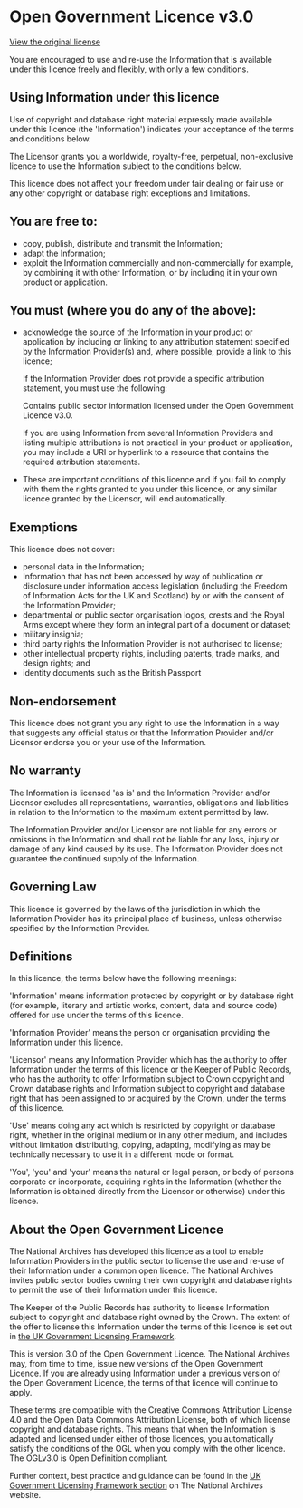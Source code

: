 # Open Government Licence v3.0

[View the original license](https://www.nationalarchives.gov.uk/doc/open-government-licence/version/3/)

You are encouraged to use and re-use the Information that is available under this licence freely and flexibly, with only a few conditions.

## Using Information under this licence

Use of copyright and database right material expressly made available under this licence (the 'Information') indicates your acceptance of the terms and conditions below.

The Licensor grants you a worldwide, royalty-free, perpetual, non-exclusive licence to use the Information subject to the conditions below.

This licence does not affect your freedom under fair dealing or fair use or any other copyright or database right exceptions and limitations.

## You are free to:

* copy, publish, distribute and transmit the Information;
* adapt the Information;
* exploit the Information commercially and non-commercially for example, by combining it with other Information, or by including it in your own product or application.

## You must (where you do any of the above):

* acknowledge the source of the Information in your product or application by including or linking to any attribution statement specified by the Information Provider(s) and, where possible, provide a link to this licence;

  If the Information Provider does not provide a specific attribution statement, you must use the following:

  Contains public sector information licensed under the Open Government Licence v3.0.

  If you are using Information from several Information Providers and listing multiple attributions is not practical in your product or application, you may include a URI or hyperlink to a resource that contains the required attribution statements.

* These are important conditions of this licence and if you fail to comply with them the rights granted to you under this licence, or any similar licence granted by the Licensor, will end automatically.

## Exemptions

This licence does not cover:

* personal data in the Information;
* Information that has not been accessed by way of publication or disclosure under information access legislation (including the Freedom of Information Acts for the UK and Scotland) by or with the consent of the Information Provider;
* departmental or public sector organisation logos, crests and the Royal Arms except where they form an integral part of a document or dataset;
* military insignia;
* third party rights the Information Provider is not authorised to license;
* other intellectual property rights, including patents, trade marks, and design rights; and
* identity documents such as the British Passport

## Non-endorsement

This licence does not grant you any right to use the Information in a way that suggests any official status or that the Information Provider and/or Licensor endorse you or your use of the Information.

## No warranty

The Information is licensed 'as is' and the Information Provider and/or Licensor excludes all representations, warranties, obligations and liabilities in relation to the Information to the maximum extent permitted by law.

The Information Provider and/or Licensor are not liable for any errors or omissions in the Information and shall not be liable for any loss, injury or damage of any kind caused by its use. The Information Provider does not guarantee the continued supply of the Information.

## Governing Law

This licence is governed by the laws of the jurisdiction in which the Information Provider has its principal place of business, unless otherwise specified by the Information Provider.

## Definitions

In this licence, the terms below have the following meanings:

'Information' means information protected by copyright or by database right (for example, literary and artistic works, content, data and source code) offered for use under the terms of this licence.

'Information Provider' means the person or organisation providing the Information under this licence.

'Licensor' means any Information Provider which has the authority to offer Information under the terms of this licence or the Keeper of Public Records, who has the authority to offer Information subject to Crown copyright and Crown database rights and Information subject to copyright and database right that has been assigned to or acquired by the Crown, under the terms of this licence.

'Use' means doing any act which is restricted by copyright or database right, whether in the original medium or in any other medium, and includes without limitation distributing, copying, adapting, modifying as may be technically necessary to use it in a different mode or format.

'You', 'you' and 'your' means the natural or legal person, or body of persons corporate or incorporate, acquiring rights in the Information (whether the Information is obtained directly from the Licensor or otherwise) under this licence.

## About the Open Government Licence

The National Archives has developed this licence as a tool to enable Information Providers in the public sector to license the use and re-use of their Information under a common open licence. The National Archives invites public sector bodies owning their own copyright and database rights to permit the use of their Information under this licence.

The Keeper of the Public Records has authority to license Information subject to copyright and database right owned by the Crown. The extent of the offer to license this Information under the terms of this licence is set out in [the UK Government Licensing Framework](https://www.nationalarchives.gov.uk/information-management/re-using-public-sector-information/uk-government-licensing-framework/).

This is version 3.0 of the Open Government Licence. The National Archives may, from time to time, issue new versions of the Open Government Licence. If you are already using Information under a previous version of the Open Government Licence, the terms of that licence will continue to apply.

These terms are compatible with the Creative Commons Attribution License 4.0 and the Open Data Commons Attribution License, both of which license copyright and database rights. This means that when the Information is adapted and licensed under either of those licences, you automatically satisfy the conditions of the OGL when you comply with the other licence. The OGLv3.0 is Open Definition compliant.

Further context, best practice and guidance can be found in the [UK Government Licensing Framework section](https://www.nationalarchives.gov.uk/information-management/re-using-public-sector-information/uk-government-licensing-framework/) on The National Archives website.